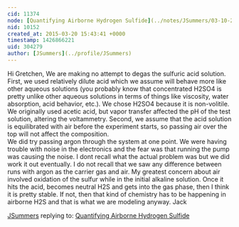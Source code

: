 ```yaml
---
cid: 11374
node: [Quantifying Airborne Hydrogen Sulfide](../notes/JSummers/03-10-2014/quantifying-airborne-hydrogen-sulfide)
nid: 10152
created_at: 2015-03-20 15:43:41 +0000
timestamp: 1426866221
uid: 304279
author: [JSummers](../profile/JSummers)
---
```


Hi Gretchen,
We are making no attempt to degas the sulfuric acid solution.  First, we used relatively dilute acid which we assume will behave more like other aqueous solutions (you probably know that concentrated H2SO4 is pretty unlike other aqueous solutions in terms of things like viscosity, water absorption, acid behavior, etc.).  We chose H2SO4 because it is non-volitile.  We originally used acetic acid, but vapor transfer affected the pH of the test solution, altering the voltammetry.  Second, we assume that the acid solution is equilibrated with air before the experiment starts, so passing air over the top will not affect the composition.  
  We did try passing argon through the system at one point.  We were having trouble with noise in the electronics and the fear was that running the pump was causing the noise.  I dont recall what the actual problem was but we did work it out eventually.  I do not recall that we saw any difference between runs with argon as the carrier gas and air.  My greatest concern about air involved oxidation of the sulfur while in the initial alkaline solution.   Once it hits the acid, becomes neutral H2S and gets into the gas phase, then I think it is pretty stable.  If not, then that kind of chemistry has to be happening in airborne H2S and that is what we are modeling anyway.
Jack 

[JSummers](../profile/JSummers) replying to: [Quantifying Airborne Hydrogen Sulfide](../notes/JSummers/03-10-2014/quantifying-airborne-hydrogen-sulfide)

